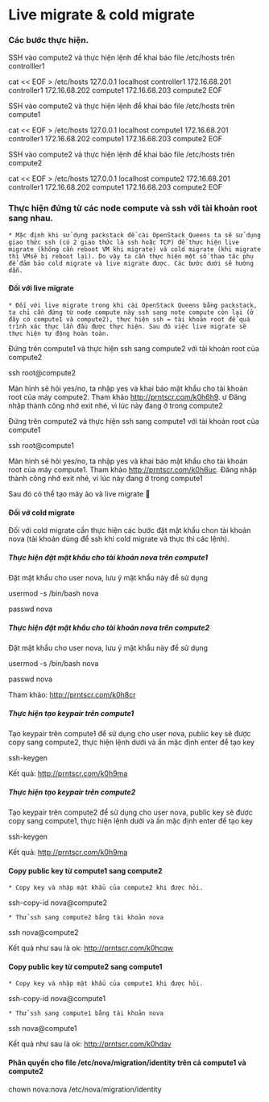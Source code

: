 # Live migrate & cold migrate
### Các bước thực hiện.

SSH vào compute2 và thực hiện lệnh để khai báo file /etc/hosts trên controlller1

cat << EOF > /etc/hosts
127.0.0.1   localhost controller1
172.16.68.201 controller1
172.16.68.202 compute1
172.16.68.203 compute2
EOF

SSH vào compute2 và thực hiện lệnh để khai báo file /etc/hosts trên compute1

cat << EOF > /etc/hosts
127.0.0.1   localhost compute1
172.16.68.201 controller1
172.16.68.202 compute1
172.16.68.203 compute2
EOF

SSH vào compute2 và thực hiện lệnh để khai báo file /etc/hosts trên compute2

cat << EOF > /etc/hosts
127.0.0.1   localhost compute2
172.16.68.201 controller1
172.16.68.202 compute1
172.16.68.203 compute2
EOF

### Thực hiện đứng từ các node compute và ssh với tài khoản root sang nhau.


	* Mặc định khi sử dụng packstack để cài OpenStack Queens ta sẽ sử dụng giao thức ssh (có 2 giao thức là ssh hoặc TCP) để thực hiện live migrate (không cần reboot VM khi migrate) và cold migrate (khi migrate thì VMsẽ bị reboot lại). Do vậy ta cần thực hiện một số thao tác phụ để đảm bảo cold migrate và live migrate được. Các bước dưới sẽ hướng dẫn.


#### Đối với live migrate


	* Đối với live migrate trong khi cài OpenStack Queens bằng packstack, ta chỉ cần đứng từ node compute này ssh sang note compute còn lại (ở đây có compute1 và compute2), thực hiện ssh = tài khoản root để quá trình xác thực lần đầu được thực hiện. Sau đó việc live migrate sẽ thực hiện tự động hoàn toàn.


Đứng trên compute1 và thực hiện ssh sang compute2 với tài khoản root của compute2

ssh root@compute2

Màn hình sẽ hỏi yes/no, ta nhập yes và khai báo mật khẩu cho tài khoản root của máy compute2. Tham khảo http://prntscr.com/k0h6h9. ư
Đăng nhập thành công nhớ exit nhé, vì lúc này đang ở trong compute2

Đứng trên compute2 và thực hiện ssh sang compute1 với tài khoản root của compute1

ssh root@compute1

Màn hình sẽ hỏi yes/no, ta nhập yes và khai báo mật khẩu cho tài khoản root của máy compute1. Tham khảo http://prntscr.com/k0h6uc. 
Đăng nhập thành công nhớ exit nhé, vì lúc này đang ở trong compute1

Sau đó có thể tạo máy ảo và live migrate 🙂 


#### Đối vớ cold migrate

Đối với cold migrate cần thực hiện các bước đặt mật khẩu chon tài khoản nova (tài khoản dùng để ssh khi cold migrate và thực thi các lệnh).


##### Thực hiện đặt mật khẩu cho tài khoản nova trên compute1

Đặt mật khẩu cho user nova, lưu ý mật khẩu này để sử dụng

usermod -s /bin/bash nova

passwd nova


##### Thực hiện đặt mật khẩu cho tài khoản nova trên compute2

Đặt mật khẩu cho user nova, lưu ý mật khẩu này để sử dụng

usermod -s /bin/bash nova

passwd nova

Tham khảo:  http://prntscr.com/k0h8cr


##### Thực hiện tạo keypair trên compute1

Tạo keypair trên compute1 để sử dụng cho user nova, public key sẽ được copy sang compute2, thực hiện lệnh dưới và ấn mặc định enter để tạo key

ssh-keygen

Kết quả: http://prntscr.com/k0h9ma

##### Thực hiện tạo keypair trên compute2

Tạo keypair trên compute2 để sử dụng cho user nova, public key sẽ được copy sang compute1, thực hiện lệnh dưới và ấn mặc định enter để tạo key

ssh-keygen

Kết quả: http://prntscr.com/k0h9ma



#### Copy public key từ compute1 sang compute2


	* Copy key và nhập mật khẩu của compute2 khi được hỏi.


ssh-copy-id nova@compute2


	* Thử ssh sang compute2 bằng tài khoản nova


ssh nova@compute2

Kết quả như sau là ok: http://prntscr.com/k0hcqw

#### Copy public key từ compute2 sang compute1


	* Copy key và nhập mật khẩu của compute1 khi được hỏi.


ssh-copy-id nova@compute1


	* Thử ssh sang compute1 bằng tài khoản nova


ssh nova@compute1

Kết quả như sau là ok: http://prntscr.com/k0hdav


#### Phân quyền cho file /etc/nova/migration/identity  trên cả compute1 và compute2

chown nova:nova /etc/nova/migration/identity
